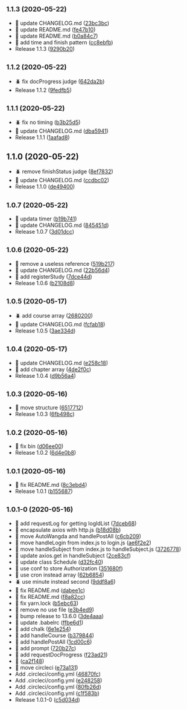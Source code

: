 ## <small>1.1.3 (2020-05-22)</small>

* :nut_and_bolt: update CHANGELOG.md ([23bc3bc](https://github.com/qige2016/auto-wangda/commit/23bc3bc))
* :nut_and_bolt: update README.md ([fe47b10](https://github.com/qige2016/auto-wangda/commit/fe47b10))
* :nut_and_bolt: update README.md ([b0a84c7](https://github.com/qige2016/auto-wangda/commit/b0a84c7))
* :star2: add time and finish pattern ([cc8ebfb](https://github.com/qige2016/auto-wangda/commit/cc8ebfb))
* Release 1.1.3 ([9290b20](https://github.com/qige2016/auto-wangda/commit/9290b20))



## <small>1.1.2 (2020-05-22)</small>

* :beetle: fix docProgress judge ([642da2b](https://github.com/qige2016/auto-wangda/commit/642da2b))
* Release 1.1.2 ([9fedfb5](https://github.com/qige2016/auto-wangda/commit/9fedfb5))



## <small>1.1.1 (2020-05-22)</small>

* :beetle: fix no timing ([b3b25d5](https://github.com/qige2016/auto-wangda/commit/b3b25d5))
* :star2: update CHANGELOG.md ([dba5941](https://github.com/qige2016/auto-wangda/commit/dba5941))
* Release 1.1.1 ([1aafad8](https://github.com/qige2016/auto-wangda/commit/1aafad8))



## 1.1.0 (2020-05-22)

* :beetle: remove finishStatus judge ([8ef7832](https://github.com/qige2016/auto-wangda/commit/8ef7832))
* :star2: update CHANGELOG.md ([ccdbc02](https://github.com/qige2016/auto-wangda/commit/ccdbc02))
* Release 1.1.0 ([de49400](https://github.com/qige2016/auto-wangda/commit/de49400))



## <small>1.0.7 (2020-05-22)</small>

* :art: updata timer ([b19b741](https://github.com/qige2016/auto-wangda/commit/b19b741))
* :nut_and_bolt: update CHANGELOG.md ([845451d](https://github.com/qige2016/auto-wangda/commit/845451d))
* Release 1.0.7 ([3d01dcc](https://github.com/qige2016/auto-wangda/commit/3d01dcc))



## <small>1.0.6 (2020-05-22)</small>

* :nut_and_bolt: remove a useless reference ([519b217](https://github.com/qige2016/auto-wangda/commit/519b217))
* :nut_and_bolt: update CHANGELOG.md ([22b56d4](https://github.com/qige2016/auto-wangda/commit/22b56d4))
* :star2: add registerStudy ([7dce44d](https://github.com/qige2016/auto-wangda/commit/7dce44d))
* Release 1.0.6 ([b2108d8](https://github.com/qige2016/auto-wangda/commit/b2108d8))



## <small>1.0.5 (2020-05-17)</small>

* :beetle: add course array ([2680200](https://github.com/qige2016/auto-wangda/commit/2680200))
* :nut_and_bolt: update CHANGELOG.md ([fcfab18](https://github.com/qige2016/auto-wangda/commit/fcfab18))
* Release 1.0.5 ([3ae334d](https://github.com/qige2016/auto-wangda/commit/3ae334d))



## <small>1.0.4 (2020-05-17)</small>

* :nut_and_bolt: update CHANGELOG.md ([e258c18](https://github.com/qige2016/auto-wangda/commit/e258c18))
* :star2: add chapter array ([4de2f0c](https://github.com/qige2016/auto-wangda/commit/4de2f0c))
* Release 1.0.4 ([d9b56a4](https://github.com/qige2016/auto-wangda/commit/d9b56a4))



## <small>1.0.3 (2020-05-16)</small>

* :nut_and_bolt: move structure ([6517712](https://github.com/qige2016/auto-wangda/commit/6517712))
* Release 1.0.3 ([6fb498c](https://github.com/qige2016/auto-wangda/commit/6fb498c))



## <small>1.0.2 (2020-05-16)</small>

* :nut_and_bolt: fix bin ([d06ee00](https://github.com/qige2016/auto-wangda/commit/d06ee00))
* Release 1.0.2 ([6d4e0b8](https://github.com/qige2016/auto-wangda/commit/6d4e0b8))



## <small>1.0.1 (2020-05-16)</small>

* :nut_and_bolt: fix README.md ([8c3ebd4](https://github.com/qige2016/auto-wangda/commit/8c3ebd4))
* Release 1.0.1 ([b155687](https://github.com/qige2016/auto-wangda/commit/b155687))



## <small>1.0.1-0 (2020-05-16)</small>

* :art: add requestLog for getting logIdList ([7dceb68](https://github.com/qige2016/auto-wangda/commit/7dceb68))
* :art: encapsulate axios with http.js ([b18d08b](https://github.com/qige2016/auto-wangda/commit/b18d08b))
* :art: move AutoWangda and handlePostAll ([c6cb209](https://github.com/qige2016/auto-wangda/commit/c6cb209))
* :art: move handleLogin from index.js to login.js ([ae6f2e2](https://github.com/qige2016/auto-wangda/commit/ae6f2e2))
* :art: move handleSubject from index.js to handleSubject.js ([3726778](https://github.com/qige2016/auto-wangda/commit/3726778))
* :art: update axios.get in handleSubject ([2ce83cf](https://github.com/qige2016/auto-wangda/commit/2ce83cf))
* :art: update class Schedule ([d32fc40](https://github.com/qige2016/auto-wangda/commit/d32fc40))
* :art: use conf to store Authorization ([351680f](https://github.com/qige2016/auto-wangda/commit/351680f))
* :art: use cron instead array ([62b6854](https://github.com/qige2016/auto-wangda/commit/62b6854))
* :beetle: use minute instead second ([9ddf8a6](https://github.com/qige2016/auto-wangda/commit/9ddf8a6))
* :nut_and_bolt: fix README.md ([dabee1c](https://github.com/qige2016/auto-wangda/commit/dabee1c))
* :nut_and_bolt: fix README.md ([f8a82cc](https://github.com/qige2016/auto-wangda/commit/f8a82cc))
* :nut_and_bolt: fix yarn.lock ([b5ebc63](https://github.com/qige2016/auto-wangda/commit/b5ebc63))
* :nut_and_bolt: remove no use file ([e3b4ed9](https://github.com/qige2016/auto-wangda/commit/e3b4ed9))
* :rocket: bump release to 13.6.0 ([3de4aaa](https://github.com/qige2016/auto-wangda/commit/3de4aaa))
* :rocket: update .babelrc ([ffbe6d1](https://github.com/qige2016/auto-wangda/commit/ffbe6d1))
* :star2: add chalk ([6e1e254](https://github.com/qige2016/auto-wangda/commit/6e1e254))
* :star2: add handleCourse ([b379844](https://github.com/qige2016/auto-wangda/commit/b379844))
* :star2: add handlePostAll ([1cd00c6](https://github.com/qige2016/auto-wangda/commit/1cd00c6))
* :star2: add prompt ([720b27c](https://github.com/qige2016/auto-wangda/commit/720b27c))
* :star2: add requestDocProgress ([f23ad21](https://github.com/qige2016/auto-wangda/commit/f23ad21))
* :tada: ([ca2f148](https://github.com/qige2016/auto-wangda/commit/ca2f148))
* :traffic_light: move circleci ([e73a131](https://github.com/qige2016/auto-wangda/commit/e73a131))
* Add .circleci/config.yml ([46870fc](https://github.com/qige2016/auto-wangda/commit/46870fc))
* Add .circleci/config.yml ([e248258](https://github.com/qige2016/auto-wangda/commit/e248258))
* Add .circleci/config.yml ([80fb26d](https://github.com/qige2016/auto-wangda/commit/80fb26d))
* Add .circleci/config.yml ([c1f583b](https://github.com/qige2016/auto-wangda/commit/c1f583b))
* Release 1.0.1-0 ([c5d034d](https://github.com/qige2016/auto-wangda/commit/c5d034d))



